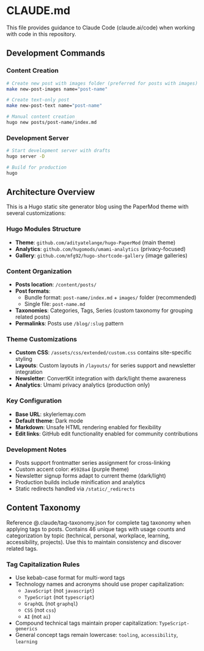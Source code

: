 # CLAUDE.md

This file provides guidance to Claude Code (claude.ai/code) when working with code in this repository.

## Development Commands

### Content Creation
```bash
# Create new post with images folder (preferred for posts with images)
make new-post-images name="post-name"

# Create text-only post
make new-post-text name="post-name"

# Manual content creation
hugo new posts/post-name/index.md
```

### Development Server
```bash
# Start development server with drafts
hugo server -D

# Build for production
hugo
```

## Architecture Overview

This is a Hugo static site generator blog using the PaperMod theme with several customizations:

### Hugo Modules Structure
- **Theme**: `github.com/adityatelange/hugo-PaperMod` (main theme)
- **Analytics**: `github.com/hugomods/umami-analytics` (privacy-focused)
- **Gallery**: `github.com/mfg92/hugo-shortcode-gallery` (image galleries)

### Content Organization
- **Posts location**: `/content/posts/`
- **Post formats**: 
  - Bundle format: `post-name/index.md` + `images/` folder (recommended)
  - Single file: `post-name.md`
- **Taxonomies**: Categories, Tags, Series (custom taxonomy for grouping related posts)
- **Permalinks**: Posts use `/blog/:slug` pattern

### Theme Customizations
- **Custom CSS**: `/assets/css/extended/custom.css` contains site-specific styling
- **Layouts**: Custom layouts in `/layouts/` for series support and newsletter integration
- **Newsletter**: ConvertKit integration with dark/light theme awareness
- **Analytics**: Umami privacy analytics (production only)

### Key Configuration
- **Base URL**: skylerlemay.com
- **Default theme**: Dark mode
- **Markdown**: Unsafe HTML rendering enabled for flexibility
- **Edit links**: GitHub edit functionality enabled for community contributions

### Development Notes
- Posts support frontmatter series assignment for cross-linking
- Custom accent color: `#5928a4` (purple theme)
- Newsletter signup forms adapt to current theme (dark/light)
- Production builds include minification and analytics
- Static redirects handled via `/static/_redirects`

## Content Taxonomy

Reference @.claude/tag-taxonomy.json for complete tag taxonomy when applying tags to posts. Contains 46 unique tags with usage counts and categorization by topic (technical, personal, workplace, learning, accessibility, projects). Use this to maintain consistency and discover related tags.

### Tag Capitalization Rules
- Use kebab-case format for multi-word tags
- Technology names and acronyms should use proper capitalization:
  - `JavaScript` (not `javascript`)
  - `TypeScript` (not `typescript`) 
  - `GraphQL` (not `graphql`)
  - `CSS` (not `css`)
  - `AI` (not `ai`)
- Compound technical tags maintain proper capitalization: `TypeScript-generics`
- General concept tags remain lowercase: `tooling`, `accessibility`, `learning`
